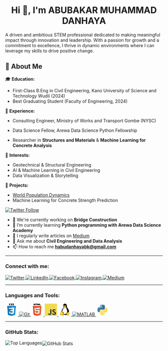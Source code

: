 <h1 align="center">Hi 👋, I'm ABUBAKAR MUHAMMAD DANHAYA</h1>

  A driven and ambitious STEM professional dedicated to making meaningful impact through innovation and leadership. 
  With a passion for growth and a commitment to excellence, I thrive in dynamic environments where I can leverage my 
  skills to drive positive change.

  ## 🔗 About Me

  🎓 **Education:** 
      
  - First-Class B.Eng in Civil Engineering, Kano University of Science and Technology Wudil (2024) 
  - Best Graduating Student (Faculty of Engineering, 2024)  
    
  💼 **Experience:** 
     
  - Consulting Engineer, Ministry of Works and Transport Gombe (NYSC)  
  - Data Science Fellow, Arewa Data Science Python Fellowship  
      
- Researcher in **Structures and Materials** & **Machine Learning for Concrete Analysis**


📌 **Interests:**  
- Geotechnical & Structural Engineering  
- AI & Machine Learning in Civil Engineering  
- Data Visualization & Storytelling 
  
🚀 **Projects:**  
- [World Population Dynamics](https://github.com/HABUDANHAYABK/world-population-dynamics)  
- Machine Learning for Concrete Strength Prediction


<p align="left">
  <a href="https://twitter.com/danhaya9886" target="_blank">
    <img src="https://img.shields.io/twitter/follow/danhaya9886?logo=twitter&style=for-the-badge" alt="Twitter Follow" />
  </a>
</p>

- 🔭 We're currently working on **Bridge Construction**
- 🌱 I’m currently learning **Python programming with Arewa Data Science Academy**
- 📝 I regularly write articles on [Medium](https://medium.com/@habudanhayabk)
- 💬 Ask me about **Civil Engineering and Data Analysis**
- 📫 How to reach me **habudanhayabk@gmail.com**

---

### **Connect with me:**
<p align="left">
  <a href="https://twitter.com/danhaya9886" target="_blank">
    <img align="center" src="https://raw.githubusercontent.com/rahuldkjain/github-profile-readme-generator/master/src/images/icons/Social/twitter.svg" alt="Twitter" height="30" width="40" />
  </a>
  <a href="https://www.linkedin.com/in/abubakar-muhammad-danhaya-2840251b5/" target="_blank">
    <img align="center" src="https://raw.githubusercontent.com/rahuldkjain/github-profile-readme-generator/master/src/images/icons/Social/linked-in-alt.svg" alt="LinkedIn" height="30" width="40" />
  </a>
  <a href="https://fb.com/abubakar-danhaya" target="_blank">
    <img align="center" src="https://raw.githubusercontent.com/rahuldkjain/github-profile-readme-generator/master/src/images/icons/Social/facebook.svg" alt="Facebook" height="30" width="40" />
  </a>
  <a href="https://instagram.com/habudanhaya" target="_blank">
    <img align="center" src="https://raw.githubusercontent.com/rahuldkjain/github-profile-readme-generator/master/src/images/icons/Social/instagram.svg" alt="Instagram" height="30" width="40" />
  </a>
  <a href="https://medium.com/@habudanhayabk" target="_blank">
    <img align="center" src="https://raw.githubusercontent.com/rahuldkjain/github-profile-readme-generator/master/src/images/icons/Social/medium.svg" alt="Medium" height="30" width="40" />
  </a>
</p>

---

### **Languages and Tools:**
<p align="left">
  <a href="https://www.w3schools.com/css/" target="_blank">
    <img src="https://raw.githubusercontent.com/devicons/devicon/master/icons/css3/css3-original-wordmark.svg" alt="CSS3" width="40" height="40"/>
  </a> 
  <a href="https://git-scm.com/" target="_blank">
    <img src="https://www.vectorlogo.zone/logos/git-scm/git-scm-icon.svg" alt="Git" width="40" height="40"/>
  </a> 
  <a href="https://www.w3.org/html/" target="_blank">
    <img src="https://raw.githubusercontent.com/devicons/devicon/master/icons/html5/html5-original-wordmark.svg" alt="HTML5" width="40" height="40"/>
  </a> 
  <a href="https://developer.mozilla.org/en-US/docs/Web/JavaScript" target="_blank">
    <img src="https://raw.githubusercontent.com/devicons/devicon/master/icons/javascript/javascript-original.svg" alt="JavaScript" width="40" height="40"/>
  </a> 
  <a href="https://www.linux.org/" target="_blank">
    <img src="https://raw.githubusercontent.com/devicons/devicon/master/icons/linux/linux-original.svg" alt="Linux" width="40" height="40"/>
  </a> 
  <a href="https://www.mathworks.com/" target="_blank">
    <img src="https://upload.wikimedia.org/wikipedia/commons/2/21/Matlab_Logo.png" alt="MATLAB" width="40" height="40"/>
  </a> 
  <a href="https://www.python.org" target="_blank">
    <img src="https://raw.githubusercontent.com/devicons/devicon/master/icons/python/python-original.svg" alt="Python" width="40" height="40"/>
  </a> 
</p>

---

### **GitHub Stats:**
<p>
  <img align="left" src="https://github-readme-stats.vercel.app/api/top-langs?username=habudanhayabk&show_icons=true&locale=en&layout=compact" alt="Top Languages" />
</p>

<p>
  <img align="center" src="https://github-readme-stats.vercel.app/api?username=habudanhayabk&show_icons=true&locale=en" alt="GitHub Stats" />
</p>


